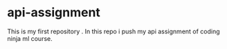 # api-assignment
This is my first repository . In this repo i push my api assignment of coding ninja ml course.
